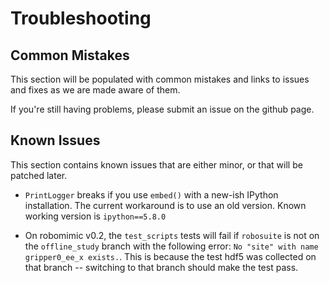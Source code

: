 # Troubleshooting

## Common Mistakes

This section will be populated with common mistakes and links to issues and fixes as we are made aware of them.

If you're still having problems, please submit an issue on the github page.

## Known Issues

This section contains known issues that are either minor, or that will be patched later.

- `PrintLogger` breaks if you use `embed()` with a new-ish IPython installation. The current workaround is to use an old version. Known working version is `ipython==5.8.0`

- On robomimic v0.2, the `test_scripts` tests will fail if `robosuite` is not on the `offline_study` branch with the following error: `No "site" with name gripper0_ee_x exists.`. This is because the test hdf5 was collected on that branch -- switching to that branch should make the test pass.